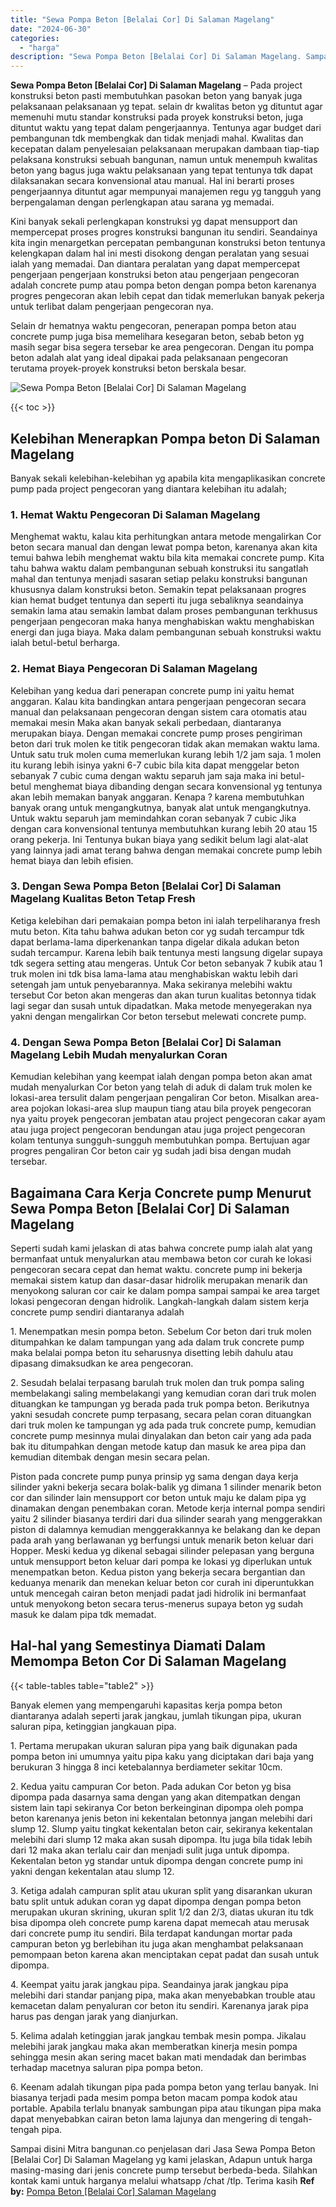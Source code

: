 ```yaml
---
title: "Sewa Pompa Beton [Belalai Cor] Di Salaman Magelang"
date: "2024-06-30"
categories: 
  - "harga"
description: "Sewa Pompa Beton [Belalai Cor] Di Salaman Magelang. Sampai disini Mitra bangunan.co penjelasan dari Jasa Sewa Pompa Beton [Belalai Cor] Di Salaman Magelang..."
---
```


**Sewa Pompa Beton \[Belalai Cor\] Di Salaman Magelang** – Pada project konstruksi beton pasti membutuhkan pasokan beton yang banyak juga pelaksanaan pelaksanaan yg tepat. selain dr kwalitas beton yg dituntut agar memenuhi mutu standar konstruksi pada proyek konstruksi beton, juga dituntut waktu yang tepat dalam pengerjaannya. Tentunya agar budget dari pembangunan tdk membengkak dan tidak menjadi mahal. Kwalitas dan kecepatan dalam penyelesaian pelaksanaan merupakan dambaan tiap-tiap pelaksana konstruksi sebuah bangunan, namun untuk menempuh kwalitas beton yang bagus juga waktu pelaksanaan yang tepat tentunya tdk dapat dilaksanakan secara konvensional atau manual. Hal ini berarti proses pengerjaannya dituntut agar mempunyai manajemen regu yg tangguh yang berpengalaman dengan perlengkapan atau sarana yg memadai.

Kini banyak sekali perlengkapan konstruksi yg dapat mensupport dan mempercepat proses progres konstruksi bangunan itu sendiri. Seandainya kita ingin menargetkan percepatan pembangunan konstruksi beton tentunya kelengkapan dalam hal ini mesti disokong dengan peralatan yang sesuai ialah yang memadai. Dan diantara peralatan yang dapat mempercepat pengerjaan pengerjaan konstruksi beton atau pengerjaan pengecoran adalah concrete pump atau pompa beton dengan pompa beton karenanya progres pengecoran akan lebih cepat dan tidak memerlukan banyak pekerja untuk terlibat dalam pengerjaan pengecoran nya.

Selain dr hematnya waktu pengecoran, penerapan pompa beton atau concrete pump juga bisa memelihara kesegaran beton, sebab beton yg masih segar bisa segera tersebar ke area pengecoran. Dengan itu pompa beton adalah alat yang ideal dipakai pada pelaksanaan pengecoran terutama proyek-proyek konstruksi beton berskala besar.

![Sewa Pompa Beton [Belalai Cor] Di Salaman Magelang](/images/sewa-concrete-pump-21.png)

{{< toc >}}

## Kelebihan Menerapkan Pompa beton Di Salaman Magelang

Banyak sekali kelebihan-kelebihan yg apabila kita mengaplikasikan concrete pump pada project pengecoran yang diantara kelebihan itu adalah;

### 1\. Hemat Waktu Pengecoran Di Salaman Magelang

Menghemat waktu, kalau kita perhitungkan antara metode mengalirkan Cor beton secara manual dan dengan lewat pompa beton, karenanya akan kita temui bahwa lebih menghemat waktu bila kita memakai concrete pump. Kita tahu bahwa waktu dalam pembangunan sebuah konstruksi itu sangatlah mahal dan tentunya menjadi sasaran setiap pelaku konstruksi bangunan khususnya dalam konstruksi beton. Semakin tepat pelaksanaan progres kian hemat budget tentunya dan seperti itu juga sebaliknya seandainya semakin lama atau semakin lambat dalam proses pembangunan terkhusus pengerjaan pengecoran maka hanya menghabiskan waktu menghabiskan energi dan juga biaya. Maka dalam pembangunan sebuah konstruksi waktu ialah betul-betul berharga.

### 2\. Hemat Biaya Pengecoran Di Salaman Magelang

Kelebihan yang kedua dari penerapan concrete pump ini yaitu hemat anggaran. Kalau kita bandingkan antara pengerjaan pengecoran secara manual dan pelaksanaan pengecoran dengan sistem cara otomatis atau memakai mesin Maka akan banyak sekali perbedaan, diantaranya merupakan biaya. Dengan memakai concrete pump proses pengiriman beton dari truk molen ke titik pengecoran tidak akan memakan waktu lama. Untuk satu truk molen cuma memerlukan kurang lebih 1/2 jam saja. 1 molen itu kurang lebih isinya yakni 6-7 cubic bila kita dapat menggelar beton sebanyak 7 cubic cuma dengan waktu separuh jam saja maka ini betul-betul menghemat biaya dibanding dengan secara konvensional yg tentunya akan lebih memakan banyak anggaran. Kenapa ? karena membutuhkan banyak orang untuk mengangkutnya, banyak alat untuk mengangkutnya. Untuk waktu separuh jam memindahkan coran sebanyak 7 cubic Jika dengan cara konvensional tentunya membutuhkan kurang lebih 20 atau 15 orang pekerja. Ini Tentunya bukan biaya yang sedikit belum lagi alat-alat yang lainnya jadi amat terang bahwa dengan memakai concrete pump lebih hemat biaya dan lebih efisien.

### 3\. Dengan Sewa Pompa Beton \[Belalai Cor\] Di Salaman Magelang Kualitas Beton Tetap Fresh

Ketiga kelebihan dari pemakaian pompa beton ini ialah terpeliharanya fresh mutu beton. Kita tahu bahwa adukan beton cor yg sudah tercampur tdk dapat berlama-lama diperkenankan tanpa digelar dikala adukan beton sudah tercampur. Karena lebih baik tentunya mesti langsung digelar supaya tdk segera setting atau mengeras. Untuk Cor beton sebanyak 7 kubik atau 1 truk molen ini tdk bisa lama-lama atau menghabiskan waktu lebih dari setengah jam untuk penyebarannya. Maka sekiranya melebihi waktu tersebut Cor beton akan mengeras dan akan turun kualitas betonnya tidak lagi segar dan susah untuk dipadatkan. Maka metode menyegerakan nya yakni dengan mengalirkan Cor beton tersebut melewati concrete pump.

### 4\. Dengan Sewa Pompa Beton \[Belalai Cor\] Di Salaman Magelang Lebih Mudah menyalurkan Coran

Kemudian kelebihan yang keempat ialah dengan pompa beton akan amat mudah menyalurkan Cor beton yang telah di aduk di dalam truk molen ke lokasi-area tersulit dalam pengerjaan pengaliran Cor beton. Misalkan area-area pojokan lokasi-area slup maupun tiang atau bila proyek pengecoran nya yaitu proyek pengecoran jembatan atau project pengecoran cakar ayam atau juga project pengecoran bendungan atau juga project pengecoran kolam tentunya sungguh-sungguh membutuhkan pompa. Bertujuan agar progres pengaliran Cor beton cair yg sudah jadi bisa dengan mudah tersebar.

## Bagaimana Cara Kerja Concrete pump Menurut Sewa Pompa Beton \[Belalai Cor\] Di Salaman Magelang

Seperti sudah kami jelaskan di atas bahwa concrete pump ialah alat yang bermanfaat untuk menyalurkan atau membawa beton cor curah ke lokasi pengecoran secara cepat dan hemat waktu. concrete pump ini bekerja memakai sistem katup dan dasar-dasar hidrolik merupakan menarik dan menyokong saluran cor cair ke dalam pompa sampai sampai ke area target lokasi pengecoran dengan hidrolik. Langkah-langkah dalam sistem kerja concrete pump sendiri diantaranya adalah

1\. Menempatkan mesin pompa beton. Sebelum Cor beton dari truk molen ditumpahkan ke dalam tampungan yang ada dalam truk concrete pump maka belalai pompa beton itu seharusnya disetting lebih dahulu atau dipasang dimaksudkan ke area pengecoran.

2\. Sesudah belalai terpasang barulah truk molen dan truk pompa saling membelakangi saling membelakangi yang kemudian coran dari truk molen dituangkan ke tampungan yg berada pada truk pompa beton. Berikutnya yakni sesudah concrete pump terpasang, secara pelan coran dituangkan dari truk molen ke tampungan yg ada pada truk concrete pump, kemudian concrete pump mesinnya mulai dinyalakan dan beton cair yang ada pada bak itu ditumpahkan dengan metode katup dan masuk ke area pipa dan kemudian ditembak dengan mesin secara pelan.

Piston pada concrete pump punya prinsip yg sama dengan daya kerja silinder yakni bekerja secara bolak-balik yg dimana 1 silinder menarik beton cor dan silinder lain mensupport cor beton untuk maju ke dalam pipa yg dinamakan dengan penembakan coran. Metode kerja internal pompa sendiri yaitu 2 silinder biasanya terdiri dari dua silinder searah yang menggerakkan piston di dalamnya kemudian menggerakkannya ke belakang dan ke depan pada arah yang berlawanan yg berfungsi untuk menarik beton keluar dari Hopper. Meski kedua yg dikenal sebagai silinder pelepasan yang berguna untuk mensupport beton keluar dari pompa ke lokasi yg diperlukan untuk menempatkan beton. Kedua piston yang bekerja secara bergantian dan keduanya menarik dan menekan keluar beton cor curah ini diperuntukkan untuk mencegah cairan beton menjadi padat jadi hidrolik ini bermanfaat untuk menyokong beton secara terus-menerus supaya beton yg sudah masuk ke dalam pipa tdk memadat.

## Hal-hal yang Semestinya Diamati Dalam Memompa Beton Cor Di Salaman Magelang

{{< table-tables table="table2" >}}

Banyak elemen yang mempengaruhi kapasitas kerja pompa beton diantaranya adalah seperti jarak jangkau, jumlah tikungan pipa, ukuran saluran pipa, ketinggian jangkauan pipa.

1\. Pertama merupakan ukuran saluran pipa yang baik digunakan pada pompa beton ini umumnya yaitu pipa kaku yang diciptakan dari baja yang berukuran 3 hingga 8 inci ketebalannya berdiameter sekitar 10cm.

2\. Kedua yaitu campuran Cor beton. Pada adukan Cor beton yg bisa dipompa pada dasarnya sama dengan yang akan ditempatkan dengan sistem lain tapi sekiranya Cor beton berkeinginan dipompa oleh pompa beton karenanya jenis beton ini kekentalan betonnya jangan melebihi dari slump 12. Slump yaitu tingkat kekentalan beton cair, sekiranya kekentalan melebihi dari slump 12 maka akan susah dipompa. Itu juga bila tidak lebih dari 12 maka akan terlalu cair dan menjadi sulit juga untuk dipompa. Kekentalan beton yg standar untuk dipompa dengan concrete pump ini yakni dengan kekentalan atau slump 12.

3\. Ketiga adalah campuran split atau ukuran split yang disarankan ukuran batu split untuk adukan coran yg dapat dipompa dengan pompa beton merupakan ukuran skrining, ukuran split 1/2 dan 2/3, diatas ukuran itu tdk bisa dipompa oleh concrete pump karena dapat memecah atau merusak dari concrete pump itu sendiri. Bila terdapat kandungan mortar pada campuran beton yg berlebihan itu juga akan menghambat pelaksanaan pemompaan beton karena akan menciptakan cepat padat dan susah untuk dipompa.

4\. Keempat yaitu jarak jangkau pipa. Seandainya jarak jangkau pipa melebihi dari standar panjang pipa, maka akan menyebabkan trouble atau kemacetan dalam penyaluran cor beton itu sendiri. Karenanya jarak pipa harus pas dengan jarak yang dianjurkan.

5\. Kelima adalah ketinggian jarak jangkau tembak mesin pompa. Jikalau melebihi jarak jangkau maka akan memberatkan kinerja mesin pompa sehingga mesin akan sering macet bakan mati mendadak dan berimbas terhadap macetnya saluran pipa pompa beton.

6\. Keenam adalah tikungan pipa pada pompa beton yang terlau banyak. Ini biasanya terjadi pada mesim pompa beton macam pompa kodok atau portable. Apabila terlalu bnanyak sambungan pipa atau tikungan pipa maka dapat menyebabkan cairan beton lama lajunya dan mengering di tengah-tengah pipa.

Sampai disini Mitra bangunan.co penjelasan dari Jasa Sewa Pompa Beton \[Belalai Cor\] Di Salaman Magelang yg kami jelaskan, Adapun untuk harga masing-masing dari jenis concrete pump tersebut berbeda-beda. Silahkan kontak kami untuk harganya melalui whatsapp /chat /tlp. Terima kasih
**Ref by:** [Pompa Beton [Belalai Cor] Salaman Magelang](https://id.wikipedia.org/wiki/Pompa)
